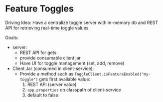 # Feature Toggles

Driving Idea: Have a centralize toggle server with in-memory db and REST API for retrieving real-time toggle values.

Goals:
- server:
    - REST API for gets
    - provide consumable client jar
    - Have UI for toggle management (set, add, remove)
- Client Jar (consumed in client-service):
    - Provide a method such as `ToggleClient.isFeatureEnabled("my-toggle")` gets first available value:
        1. REST API (server value)
        2. `app.properties` on classpath of client-service
        3. default to false